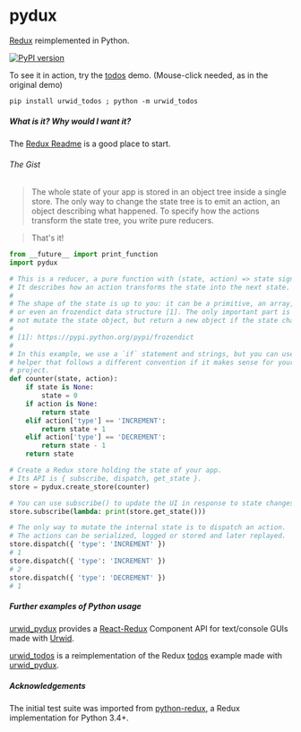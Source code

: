# pydux

[Redux](https://github.com/reactjs/redux) reimplemented in Python.

[![PyPI version](https://badge.fury.io/py/pydux.svg)](https://badge.fury.io/py/pydux)

To see it in action, try the [todos](https://github.com/usrlocalben/urwid_todos) demo.  (Mouse-click needed, as in the original demo)

```pip install urwid_todos ; python -m urwid_todos```

##### What is it? Why would I want it?

The [Redux Readme](https://github.com/reactjs/redux) is a good place to start.

###### The Gist

>The whole state of your app is stored in an object tree inside a single store.
The only way to change the state tree is to emit an action, an object describing what happened.
To specify how the actions transform the state tree, you write pure reducers.

>That's it!


```python
from __future__ import print_function
import pydux

# This is a reducer, a pure function with (state, action) => state signature.
# It describes how an action transforms the state into the next state.
#
# The shape of the state is up to you: it can be a primitive, an array, an object,
# or even an frozendict data structure [1]. The only important part is that you should
# not mutate the state object, but return a new object if the state changes.
#
# [1]: https://pypi.python.org/pypi/frozendict
#
# In this example, we use a `if` statement and strings, but you can use a
# helper that follows a different convention if it makes sense for your
# project.
def counter(state, action):
    if state is None:
        state = 0
    if action is None:
        return state
    elif action['type'] == 'INCREMENT':
        return state + 1
    elif action['type'] == 'DECREMENT':
        return state - 1
    return state

# Create a Redux store holding the state of your app.
# Its API is { subscribe, dispatch, get_state }.
store = pydux.create_store(counter)

# You can use subscribe() to update the UI in response to state changes.
store.subscribe(lambda: print(store.get_state()))

# The only way to mutate the internal state is to dispatch an action.
# The actions can be serialized, logged or stored and later replayed.
store.dispatch({ 'type': 'INCREMENT' })
# 1
store.dispatch({ 'type': 'INCREMENT' })
# 2
store.dispatch({ 'type': 'DECREMENT' })
# 1

```

##### Further examples of _Python_ usage


[urwid_pydux](https://github.com/usrlocalben/urwid_pydux) provides a [React-Redux](https://github.com/reactjs/react-redux) Component API for text/console GUIs made with [Urwid](https://github.com/urwid/urwid).

[urwid_todos](https://github.com/usrlocalben/urwid_todos) is a reimplementation of the Redux [todos](http://redux.js.org/docs/basics/ExampleTodoList.html) example made with [urwid_pydux](https://github.com/usrlocalben/urwid_pydux).

##### Acknowledgements

The initial test suite was imported from [python-redux](https://github.com/ebrakke/python-redux), a Redux implementation for Python 3.4+.

